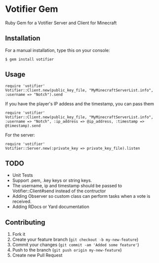 # Votifier Gem

Ruby Gem for a Votifier Server and Client for Minecraft

## Installation

For a manual installation, type this on your console:

    $ gem install votifier

## Usage

    require 'votifier'
    Votifier::Client.new(public_key_file, "MyMinecraftServerList.info", :username => "Notch").send

If you have the player's IP addess and the timestamp, you can pass them

    require 'votifier'
    Votifier::Client.new(public_key_file, "MyMinecraftServerList.info", :username => "Notch", :ip_address => @ip_address, :timestamp => @timestamp).send

For the server:

    require 'votifier'
    Votifier::Server.new(:private_key => private_key_file).listen

## TODO

* Unit Tests
* Support .pem, .key keys or string keys.
* The username, ip and timestamp should be passed to Votifier::Client#send instead of the contructor
* Adding Observer so custom class can perform tasks when a vote is received.
* Adding RDocs or Yard documentation

## Contributing

1. Fork it
2. Create your feature branch (`git checkout -b my-new-feature`)
3. Commit your changes (`git commit -am 'Added some feature'`)
4. Push to the branch (`git push origin my-new-feature`)
5. Create new Pull Request
